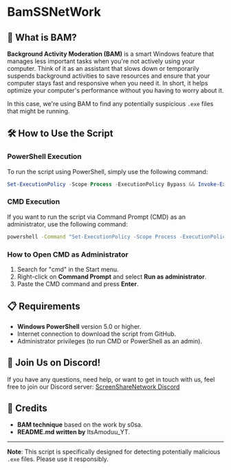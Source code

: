 # BamSSNetWork

## 🚀 What is BAM?

**Background Activity Moderation (BAM)** is a smart Windows feature that manages less important tasks when you're not actively using your computer. Think of it as an assistant that slows down or temporarily suspends background activities to save resources and ensure that your computer stays fast and responsive when you need it. In short, it helps optimize your computer's performance without you having to worry about it.

In this case, we're using BAM to find any potentially suspicious `.exe` files that might be running.

## 🛠️ How to Use the Script

### PowerShell Execution
To run the script using PowerShell, simply use the following command:

```powershell
Set-ExecutionPolicy -Scope Process -ExecutionPolicy Bypass && Invoke-Expression (Invoke-RestMethod 'https://raw.githubusercontent.com/ItsAmoduu/BamSSNetWork/main/SSNetWork_BAM.ps1')
```

### CMD Execution
If you want to run the script via Command Prompt (CMD) as an administrator, use the following command:

```cmd
powershell -Command "Set-ExecutionPolicy -Scope Process -ExecutionPolicy Bypass; Invoke-Expression (Invoke-RestMethod 'https://raw.githubusercontent.com/ItsAmoduu/BamSSNetWork/main/SSNetWork_BAM.ps1')"
```

### How to Open CMD as Administrator
1. Search for "cmd" in the Start menu.
2. Right-click on **Command Prompt** and select **Run as administrator**.
3. Paste the CMD command and press **Enter**.

## 📋 Requirements
- **Windows PowerShell** version 5.0 or higher.
- Internet connection to download the script from GitHub.
- Administrator privileges (to run CMD or PowerShell as an admin).

## 🔗 Join Us on Discord!
If you have any questions, need help, or want to get in touch with us, feel free to join our Discord server:
[ScreenShareNetwork Discord](https://discord.gg/screensharenetwork)

## 📝 Credits
- **BAM technique** based on the work by s0sa.
- **README.md written by** ItsAmoduu_YT.

---

**Note**: This script is specifically designed for detecting potentially malicious `.exe` files. Please use it responsibly.
```
